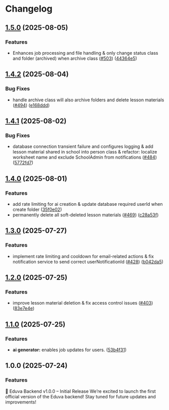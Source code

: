 # Changelog

## [1.5.0](https://github.com/tranduckhuy/eduva-backend/compare/v1.4.2...v1.5.0) (2025-08-05)


### Features

* Enhances job processing and file handling & only change status class and folder (archived) when archive class ([#503](https://github.com/tranduckhuy/eduva-backend/issues/503)) ([44364e5](https://github.com/tranduckhuy/eduva-backend/commit/44364e5b336bed5228345604f237df60bf989167))

## [1.4.2](https://github.com/tranduckhuy/eduva-backend/compare/v1.4.1...v1.4.2) (2025-08-04)


### Bug Fixes

* handle archive class will also archive folders and delete lesson materials ([#494](https://github.com/tranduckhuy/eduva-backend/issues/494)) ([e168ddd](https://github.com/tranduckhuy/eduva-backend/commit/e168dddfd7c427072f18b14f347d565a1ee1fd90))

## [1.4.1](https://github.com/tranduckhuy/eduva-backend/compare/v1.4.0...v1.4.1) (2025-08-02)


### Bug Fixes

* database connection transient failure and configures logging & add lesson material shared in school into person class & refactor: localize worksheet name and exclude SchoolAdmin from notifications ([#484](https://github.com/tranduckhuy/eduva-backend/issues/484))  ([5772fd7](https://github.com/tranduckhuy/eduva-backend/commit/5772fd70c2f12ee101b8518665de92063765dcad))

## [1.4.0](https://github.com/tranduckhuy/eduva-backend/compare/v1.3.0...v1.4.0) (2025-08-01)


### Features

* add rate limiting for ai creation & update database required userId when create folder ([35f0e02](https://github.com/tranduckhuy/eduva-backend/commit/35f0e021a42c95c6ee61b125f05a2a037ef27fec))
* permanently delete all soft-deleted lesson materials ([#469](https://github.com/tranduckhuy/eduva-backend/issues/469)) ([c28a53f](https://github.com/tranduckhuy/eduva-backend/commit/c28a53fe3968cd923e9a0b43556f6430f2e82812))

## [1.3.0](https://github.com/tranduckhuy/eduva-backend/compare/v1.2.0...v1.3.0) (2025-07-27)


### Features

* implement rate limiting and cooldown for email-related actions & fix notification service to send correct userNotificationId ([#428](https://github.com/tranduckhuy/eduva-backend/issues/428)) ([b042da5](https://github.com/tranduckhuy/eduva-backend/commit/b042da5392315af8f9cfcb1c0f6bd5d0371a21d3))

## [1.2.0](https://github.com/tranduckhuy/eduva-backend/compare/v1.1.0...v1.2.0) (2025-07-25)


### Features

* improve lesson material deletion & fix access control issues ([#403](https://github.com/tranduckhuy/eduva-backend/issues/403)) ([83e7e4e](https://github.com/tranduckhuy/eduva-backend/commit/83e7e4e6968c0bbbd4dca6d3b1074f388a49af7c))

## [1.1.0](https://github.com/tranduckhuy/eduva-backend/compare/v1.0.0...v1.1.0) (2025-07-25)


### Features

* **ai generator:** enables job updates for users. ([53b4f31](https://github.com/tranduckhuy/eduva-backend/commit/53b4f31ea7386fe9e0f6e7d2690aaf2c6969c0f1))

## 1.0.0 (2025-07-24)


### Features
🚀 Eduva Backend v1.0.0 – Initial Release
We’re excited to launch the first official version of the Eduva backend!
Stay tuned for future updates and improvements!
